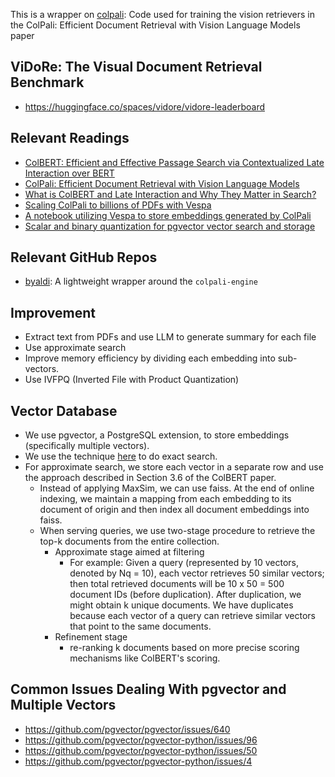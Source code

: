 This is a wrapper on [colpali](https://github.com/illuin-tech/colpali/tree/main): Code used for training the vision retrievers in the ColPali: Efficient Document Retrieval with Vision Language Models paper

## ViDoRe: The Visual Document Retrieval Benchmark

-   https://huggingface.co/spaces/vidore/vidore-leaderboard

## Relevant Readings

-   [ColBERT: Efficient and Effective Passage Search via Contextualized Late Interaction over BERT
    ](https://arxiv.org/abs/2004.12832)
-   [ColPali: Efficient Document Retrieval with Vision Language Models
    ](https://arxiv.org/abs/2407.01449)
-   [What is ColBERT and Late Interaction and Why They Matter in Search?](https://jina.ai/news/what-is-colbert-and-late-interaction-and-why-they-matter-in-search/)
-   [Scaling ColPali to billions of PDFs with Vespa](https://blog.vespa.ai/scaling-colpali-to-billions/)
-   [A notebook utilizing Vespa to store embeddings generated by ColPali](https://pyvespa.readthedocs.io/en/latest/examples/colpali-document-retrieval-vision-language-models-cloud.html)
-   [Scalar and binary quantization for pgvector vector search and storage](https://jkatz05.com/post/postgres/pgvector-scalar-binary-quantization/)

## Relevant GitHub Repos

-   [byaldi](https://github.com/AnswerDotAI/byaldi): A lightweight wrapper around the `colpali-engine`

## Improvement

-   Extract text from PDFs and use LLM to generate summary for each file
-   Use approximate search
-   Improve memory efficiency by dividing each embedding into sub-vectors.
-   Use IVFPQ (Inverted File with Product Quantization)

## Vector Database

-   We use pgvector, a PostgreSQL extension, to store embeddings (specifically multiple vectors).
-   We use the technique [here](https://github.com/pgvector/pgvector-python/blob/master/examples/colbert/exact.py) to do exact search.
-   For approximate search, we store each vector in a separate row and use the approach described in Section 3.6 of the ColBERT paper.
    -   Instead of applying MaxSim, we can use faiss. At the end of online indexing, we maintain a mapping from each embedding to its document of origin and then index all document embeddings into faiss.
    -   When serving queries, we use two-stage procedure to retrieve the top-k documents from the entire collection.
        -   Approximate stage aimed at filtering
            -   For example:
                Given a query (represented by 10 vectors, denoted by Nq = 10), each vector retrieves 50 similar vectors; then total retrieved documents will be 10 x 50 = 500 document IDs (before duplication). After duplication, we might obtain k unique documents. We have duplicates because each vector of a query can retrieve similar vectors that point to the same documents.
        -   Refinement stage
            -   re-ranking k documents based on more precise scoring mechanisms like ColBERT's scoring.

## Common Issues Dealing With pgvector and Multiple Vectors

-   https://github.com/pgvector/pgvector/issues/640
-   https://github.com/pgvector/pgvector-python/issues/96
-   https://github.com/pgvector/pgvector-python/issues/50
-   https://github.com/pgvector/pgvector-python/issues/4
